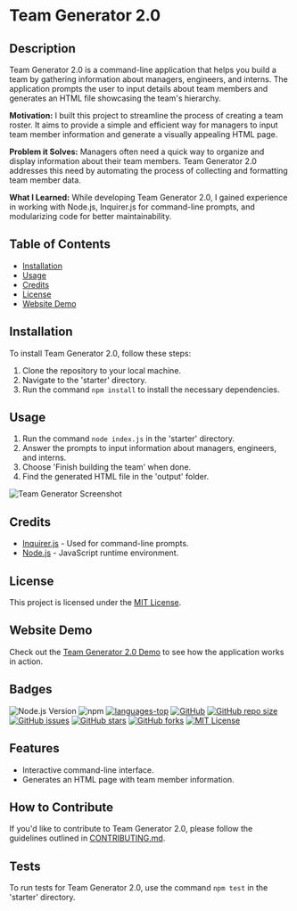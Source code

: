 # Team Generator 2.0

## Description

Team Generator 2.0 is a command-line application that helps you build a team by gathering information about managers, engineers, and interns. The application prompts the user to input details about team members and generates an HTML file showcasing the team's hierarchy.

**Motivation:**
I built this project to streamline the process of creating a team roster. It aims to provide a simple and efficient way for managers to input team member information and generate a visually appealing HTML page.

**Problem it Solves:**
Managers often need a quick way to organize and display information about their team members. Team Generator 2.0 addresses this need by automating the process of collecting and formatting team member data.

**What I Learned:**
While developing Team Generator 2.0, I gained experience in working with Node.js, Inquirer.js for command-line prompts, and modularizing code for better maintainability.

## Table of Contents

- [Installation](#installation)
- [Usage](#usage)
- [Credits](#credits)
- [License](#license)
- [Website Demo](#website-demo)

## Installation

To install Team Generator 2.0, follow these steps:

1. Clone the repository to your local machine.
2. Navigate to the 'starter' directory.
3. Run the command `npm install` to install the necessary dependencies.

## Usage

1. Run the command `node index.js` in the 'starter' directory.
2. Answer the prompts to input information about managers, engineers, and interns.
3. Choose 'Finish building the team' when done.
4. Find the generated HTML file in the 'output' folder.

![Team Generator Screenshot](assets/images/screenshot.png)

## Credits

- [Inquirer.js](https://www.npmjs.com/package/inquirer) - Used for command-line prompts.
- [Node.js](https://nodejs.org/) - JavaScript runtime environment.

## License

This project is licensed under the [MIT License](LICENSE).

## Website Demo

Check out the [Team Generator 2.0 Demo](#) to see how the application works in action.

## Badges

![Node.js Version](https://img.shields.io/badge/node-%3E%3Dv8.0.0-brightgreen)
![npm](https://img.shields.io/npm/v/package-name)
[![languages-top](https://img.shields.io/github/languages/top/ClaireFraser121/Team-Generator2.0)](https://github.com/ClaireFraser121/Team-Generator2.0)
[![GitHub](https://img.shields.io/github/license/ClaireFraser121/Team-Generator2.0)](https://github.com/ClaireFraser121/Team-Generator2.0/blob/main/LICENSE)
[![GitHub repo size](https://img.shields.io/github/repo-size/ClaireFraser121/Team-Generator2.0)](https://github.com/ClaireFraser121/Team-Generator2.0)
[![GitHub issues](https://img.shields.io/github/issues/ClaireFraser121/Team-Generator2.0)](https://github.com/ClaireFraser121/Team-Generator2.0/issues)
[![GitHub stars](https://img.shields.io/github/stars/ClaireFraser121/Team-Generator2.0)](https://github.com/ClaireFraser121/Team-Generator2.0/stargazers)
[![GitHub forks](https://img.shields.io/github/forks/ClaireFraser121/Team-Generator2.0)](https://github.com/ClaireFraser121/Team-Generator2.0/network/members)
[![MIT License](https://img.shields.io/badge/license-MIT-blue.svg)](https://github.com/ClaireFraser121/Team-Generator2.0/blob/main/LICENSE)


## Features

- Interactive command-line interface.
- Generates an HTML page with team member information.

## How to Contribute

If you'd like to contribute to Team Generator 2.0, please follow the guidelines outlined in [CONTRIBUTING.md](CONTRIBUTING.md).

## Tests

To run tests for Team Generator 2.0, use the command `npm test` in the 'starter' directory.
